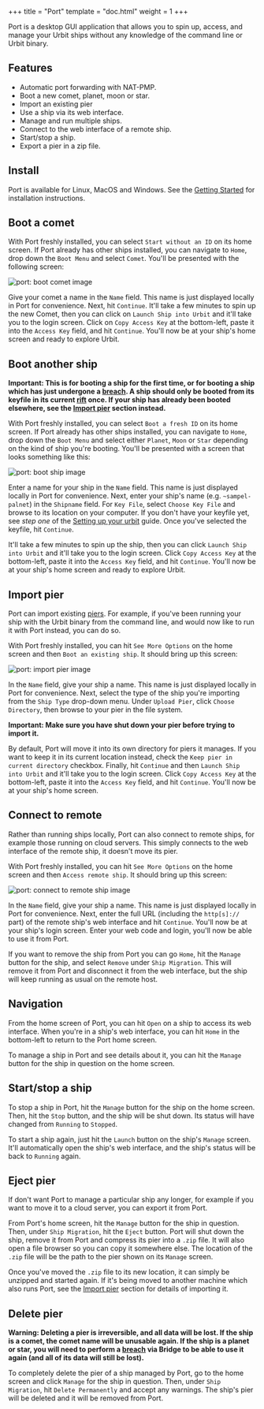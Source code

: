 +++
title = "Port"
template = "doc.html"
weight = 1
+++

Port is a desktop GUI application that allows you to spin up, access, and manage
your Urbit ships without any knowledge of the command line or Urbit binary.

## Features

- Automatic port forwarding with NAT-PMP.
- Boot a new comet, planet, moon or star.
- Import an existing pier
- Use a ship via its web interface.
- Manage and run multiple ships.
- Connect to the web interface of a remote ship.
- Start/stop a ship.
- Export a pier in a zip file.

## Install

Port is available for Linux, MacOS and Windows. See the [Getting
Started](/getting-started#port) for installation instructions.

## Boot a comet

With Port freshly installed, you can select `Start without an ID` on its home
screen. If Port already has other ships installed, you can navigate to `Home`,
drop down the `Boot Menu` and select `Comet`. You'll be presented with the
following screen:

![port: boot comet image](https://media.urbit.org/docs/port/port-boot-comet.png)

Give your comet a name in the `Name` field. This name is just displayed locally
in Port for convenience. Next, hit `Continue`. It'll take a few minutes to spin
up the new Comet, then you can click on `Launch Ship into Urbit` and it'll take
you to the login screen. Click on `Copy Access Key` at the bottom-left, paste it
into the `Access Key` field, and hit `Continue`. You'll now be at your ship's
home screen and ready to explore Urbit.

## Boot another ship

**Important: This is for booting a ship for the first time, or for booting a
ship which has just undergone a [breach](/docs/glossary/breach). A ship should
only be booted from its keyfile in its current
[rift](/docs/azimuth/life-and-rift#rift) once. If your ship has already been
booted elsewhere, see the [Import pier](#import-pier) section instead.**

With Port freshly installed, you can select `Boot a fresh ID` on its home
screen. If Port already has other ships installed, you can navigate to `Home`,
drop down the `Boot Menu` and select either `Planet`, `Moon` or `Star` depending
on the kind of ship you're booting. You'll be presented with a screen that looks
something like this:

![port: boot ship image](https://media.urbit.org/docs/port/port-boot-ship.png)

Enter a name for your ship in the `Name` field. This name is just displayed
locally in Port for convenience. Next, enter your ship's name (e.g.
`~sampel-palnet`) in the `Shipname` field. For `Key File`, select `Choose Key File` and browse to its location on your computer. If you don't have your
keyfile yet, see _step one_ of the [Setting up your
urbit](/getting-started/planet#keyfile) guide. Once you've selected the keyfile,
hit `Continue`.

It'll take a few minutes to spin up the ship, then you can click `Launch Ship into Urbit` and it'll take you to the login screen. Click `Copy Access Key` at
the bottom-left, paste it into the `Access Key` field, and hit `Continue`.
You'll now be at your ship's home screen and ready to explore Urbit.

## Import pier

Port can import existing [piers](/docs/glossary/pier). For example, if you've
been running your ship with the Urbit binary from the command line, and would
now like to run it with Port instead, you can do so.

With Port freshly installed, you can hit `See More Options` on the home screen
and then `Boot an existing ship`. It should bring up this screen:

![port: import pier image](https://media.urbit.org/docs/port/port-import-pier.png)

In the `Name` field, give your ship a name. This name is just displayed locally
in Port for convenience. Next, select the type of the ship you're importing from
the `Ship Type` drop-down menu. Under `Upload Pier`, click `Choose Directory`,
then browse to your pier in the file system.

**Important: Make sure you have shut down your pier before trying to import it.**

By default, Port will move it into its own directory for piers it manages. If
you want to keep it in its current location instead, check the `Keep pier in current directory` checkbox. Finally, hit `Continue` and then `Launch Ship into Urbit` and it'll take you to the login screen. Click `Copy Access Key` at the
bottom-left, paste it into the `Access Key` field, and hit `Continue`. You'll
now be at your ship's home screen.

## Connect to remote

Rather than running ships locally, Port can also connect to remote ships, for
example those running on cloud servers. This simply connects to the web
interface of the remote ship, it doesn't move its pier.

With Port freshly installed, you can hit `See More Options` on the home screen
and then `Access remote ship`. It should bring up this screen:

![port: connect to remote ship image](https://media.urbit.org/docs/port/port-remote-ship.png)

In the `Name` field, give your ship a name. This name is just displayed locally
in Port for convenience. Next, enter the full URL (including the `http[s]://`
part) of the remote ship's web interface and hit `Continue`. You'll now be at
your ship's login screen. Enter your web code and login, you'll now be able to
use it from Port.

If you want to remove the ship from Port you can go `Home`, hit the `Manage`
button for the ship, and select `Remove` under `Ship Migration`. This will
remove it from Port and disconnect it from the web interface, but the ship will
keep running as usual on the remote host.

## Navigation

From the home screen of Port, you can hit `Open` on a ship to access its web
interface. When you're in a ship's web interface, you can hit `Home` in the
bottom-left to return to the Port home screen.

To manage a ship in Port and see details about it, you can hit the `Manage`
button for the ship in question on the home screen.

## Start/stop a ship

To stop a ship in Port, hit the `Manage` button for the ship on the home screen.
Then, hit the `Stop` button, and the ship will be shut down. Its status will
have changed from `Running` to `Stopped`.

To start a ship again, just hit the `Launch` button on the ship's `Manage`
screen. It'll automatically open the ship's web interface, and the ship's status
will be back to `Running` again.

## Eject pier

If don't want Port to manage a particular ship any longer, for example if you
want to move it to a cloud server, you can export it from Port.

From Port's home screen, hit the `Manage` button for the ship in question. Then,
under `Ship Migration`, hit the `Eject` button. Port will shut down the ship,
remove it from Port and compress its pier into a `.zip` file. It will also open
a file browser so you can copy it somewhere else. The location of the `.zip`
file will be the path to the pier shown on its `Manage` screen.

Once you've moved the `.zip` file to its new location, it can simply be unzipped
and started again. If it's being moved to another machine which also runs Port,
see the [Import pier](#import-pier) section for details of importing it.

## Delete pier

**Warning: Deleting a pier is irreversible, and all data will be lost. If the
ship is a comet, the comet name will be unusable again. If the ship is a planet
or star, you will need to perform a [breach](/docs/glossary/breach) via Bridge
to be able to use it again (and all of its data will still be lost).**

To completely delete the pier of a ship managed by Port, go to the home screen
and click `Manage` for the ship in question. Then, under `Ship Migration`, hit
`Delete Permanently` and accept any warnings. The ship's pier will be deleted
and it will be removed from Port.
